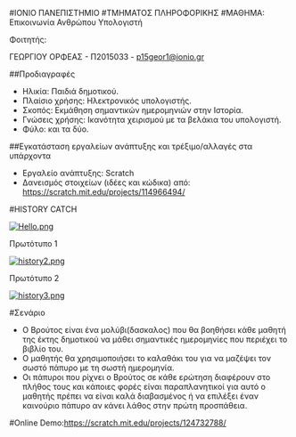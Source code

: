 #ΙΟΝΙΟ ΠΑΝΕΠΙΣΤΗΜΙΟ
#ΤΜΗΜΑΤΟΣ ΠΛΗΡΟΦΟΡΙΚΗΣ
#ΜΑΘΗΜΑ: Επικοινωνία Ανθρώπου Υπολογιστή

Φοιτητής:

ΓΕΩΡΓΙΟΥ ΟΡΦΕΑΣ - Π2015033 - p15geor1@ionio.gr

##Προδιαγραφές

* Ηλικία: Παιδιά δημοτικού.
* Πλαίσιο χρήσης: Ηλεκτρονικός υπολογιστής.
* Σκοπός: Εκμάθηση σημαντικών ημερομηνιών στην Ιστορία.
* Γνώσεις χρήσης: Ικανότητα χειρισμού με τα βελάκια του υπολογιστή.
* Φύλο: και τα δύο.

##Εγκατάσταση εργαλείων ανάπτυξης και τρέξιμο/αλλαγές στα υπάρχοντα

* Εργαλείο ανάπτυξης: Scratch
* Δανεισμός στοιχείων (ιδέες και κώδικα) από: https://scratch.mit.edu/projects/114966494/

#HISTORY CATCH

[![Hello.png](https://s14.postimg.org/e3tiq8gfl/Hello.png)](https://postimg.org/image/5lk2lw9wt/)

Πρωτότυπο 1

[![history2.png](https://s16.postimg.org/f0u3xyrud/history2.png)](https://postimg.org/image/6ikntmlbl/)

Πρωτότυπο 2

[![history3.png](https://s15.postimg.org/j89n41syj/history3.png)](https://postimg.org/image/pyq4dhg47/)

#Σενάριο

* Ο Βρούτος είναι ένα μολύβι(δασκαλος) που θα βοηθήσει κάθε μαθητή της έκτης δημοτικού να μάθει σημαντικές ημερομηνίες που περιέχει το βιβλίο του.
* Ο μαθητής θα χρησιμοποιήσει το καλαθάκι του για να μαζέψει τον σωστό πάπυρο με τη σωστή ημερομηνία.
* Οι πάπυροι που ρίχνει ο Βρούτος σε κάθε ερώτηση διαφέρουν στο πλήθος τους και κάποιες φορές είναι παραπλανητικοί για αυτό ο μαθητής πρέπει να είναι καλά διαβασμένος ή να επιλέξει έναν καινούριο πάπυρο αν κάνει λάθος στην πρώτη προσπάθεια.

#Online Demo:https://scratch.mit.edu/projects/124732788/
